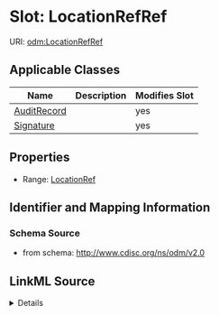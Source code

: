 # Slot: LocationRefRef

URI: [odm:LocationRefRef](http://www.cdisc.org/ns/odm/v2.0/LocationRefRef)



<!-- no inheritance hierarchy -->




## Applicable Classes

| Name | Description | Modifies Slot |
| --- | --- | --- |
[AuditRecord](AuditRecord.md) |  |  yes  |
[Signature](Signature.md) |  |  yes  |







## Properties

* Range: [LocationRef](LocationRef.md)





## Identifier and Mapping Information







### Schema Source


* from schema: http://www.cdisc.org/ns/odm/v2.0




## LinkML Source

<details>
```yaml
name: LocationRefRef
from_schema: http://www.cdisc.org/ns/odm/v2.0
rank: 1000
alias: LocationRefRef
domain_of:
- AuditRecord
- Signature
range: LocationRef

```
</details>